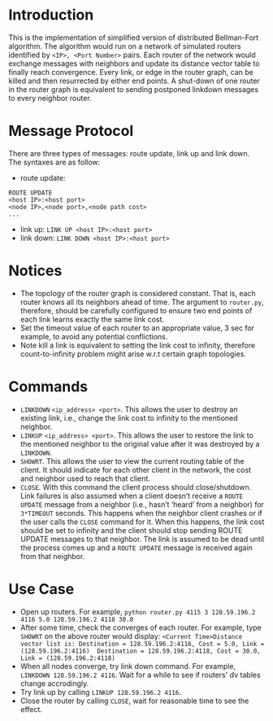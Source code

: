 # Introduction
This is the implementation of simplified version of distributed Bellman-Fort algorithm. The algorithm would run on a network of simulated routers identified by `<IP>, <Port Number>` pairs. Each router of the network would exchange messages with neighbors and update its distance vector table to finally reach convergence. Every link, or edge in the router graph, can be killed and then resurrected by either end points. A shut-down of one router in the router graph is equivalent to sending postponed linkdown messages to every neighbor router. 

# Message Protocol
There are three types of messages: route update, link up and link down. The syntaxes are as follow:
* route update:
```
ROUTE UPDATE
<host IP>:<host port>
<node IP>,<node port>,<node path cost>
...
```
* link up:
``
LINK UP
<host IP>:<host port>
``
* link down:
``
LINK DOWN
<host IP>:<host port>
``
# Notices
* The topology of the router graph is considered constant. That is, each router knows all its neighbors ahead of time. The argument to `router.py`, therefore, should be carefully configured to ensure two end points of each link learns exactly the same link cost.
* Set the timeout value of each router to an appropriate value, 3 sec for example, to avoid any potential conflictions.
* Note kill a link is equivalent to setting the link cost to infinity, therefore count-to-infinity problem might arise w.r.t certain graph topologies.

# Commands
* `LINKDOWN` `<ip_address> <port>`. This allows the user to destroy an existing link, i.e., change the link cost to infinity to the mentioned neighbor.
* `LINKUP` `<ip_address> <port>`. This allows the user to restore the link to the mentioned
neighbor to the original value after it was destroyed by a `LINKDOWN`.
* `SHOWRT`. This allows the user to view the current routing table of the client. It should indicate for each other client in the network, the cost and neighbor used to reach that client.
* `CLOSE`. With this command the client process should close/shutdown. Link failures is also assumed when a client doesn’t receive a `ROUTE UPDATE` message from a neighbor (i.e., hasn’t ‘heard’ from a neighbor) for `3*TIMEOUT` seconds. This happens when the neighbor client crashes or if the user calls the `CLOSE` command for it. When this happens, the link cost should be set to infinity and the client should stop sending ROUTE UPDATE messages to that neighbor. The link is assumed to be dead until the process comes up and a `ROUTE UPDATE` message is received again from that neighbor.

# Use Case
* Open up routers. For example, `python router.py 4115 3 128.59.196.2 4116 5.0 128.59.196.2 4118 30.0`
* After some time, check the converges of each router. For example, type `SHOWRT` on the above router would display:
``
<Current Time>Distance vector list is:
Destination = 128.59.196.2:4116, Cost = 5.0, Link = (128.59.196.2:4116) 
Destination = 128.59.196.2:4118, Cost = 30.0, Link = (128.59.196.2:4118)
``
* When all nodes converge, try link down command. For example, `LINKDOWN 128.59.196.2 4116`. Wait for a while to see if routers' dv tables change accrodingly.
* Try link up by calling `LINKUP 128.59.196.2 4116`.
* Close the router by calling `CLOSE`, wait for reasonable time to see the effect.
